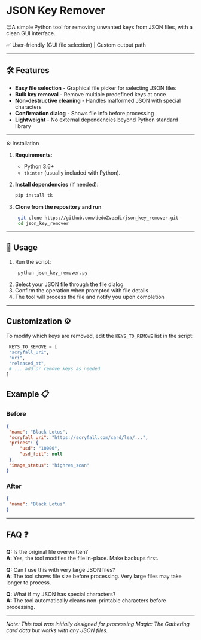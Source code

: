 # JSON Key Remover
😊A simple Python tool for removing unwanted keys from JSON files, with a clean GUI interface.

✅ User-friendly (GUI file selection) | Custom output path 

---

## 🛠 Features  

- **Easy file selection** - Graphical file picker for selecting JSON files
- **Bulk key removal** - Remove multiple predefined keys at once
- **Non-destructive cleaning** - Handles malformed JSON with special characters
- **Confirmation dialog** - Shows file info before processing
- **Lightweight** - No external dependencies beyond Python standard library
  
---

⚙️ Installation  
1. **Requirements**:  
   - Python 3.6+  
   - `tkinter` (usually included with Python).
     
2. **Install dependencies** (if needed):  
   ```bash  
   pip install tk
   ```
3. **Clone from the repository and run**
   ```bash  
    git clone https://github.com/dedoZvezdi/json_key_remover.git
    cd json_key_remover
   ```
   
---

## 🚀 Usage

1. Run the script:
   ```bash
    python json_key_remover.py
   ```
2. Select your JSON file through the file dialog
3. Confirm the operation when prompted with file details
4. The tool will process the file and notify you upon completion
---
## Customization ⚙️

To modify which keys are removed, edit the `KEYS_TO_REMOVE` list in the script:

   ```python
    KEYS_TO_REMOVE = [
    "scryfall_uri", 
    "uri",
    "released_at",
    # ... add or remove keys as needed
]
   ```
## Example 📋

### Before

   ```JSON
{
    "name": "Black Lotus",
    "scryfall_uri": "https://scryfall.com/card/lea/...",
    "prices": {
        "usd": "10000",
        "usd_foil": null
    },
    "image_status": "highres_scan"
}
   ```
### After

   ```JSON
{
    "name": "Black Lotus"
}
   ```
---

## FAQ ❓

**Q:** Is the original file overwritten?  
**A:** Yes, the tool modifies the file in-place. Make backups first.

**Q:** Can I use this with very large JSON files?  
**A:** The tool shows file size before processing. Very large files may take longer to process.

**Q:** What if my JSON has special characters?  
**A:** The tool automatically cleans non-printable characters before processing.

---
*Note: This tool was initially designed for processing Magic: The Gathering card data but works with any JSON files.*
